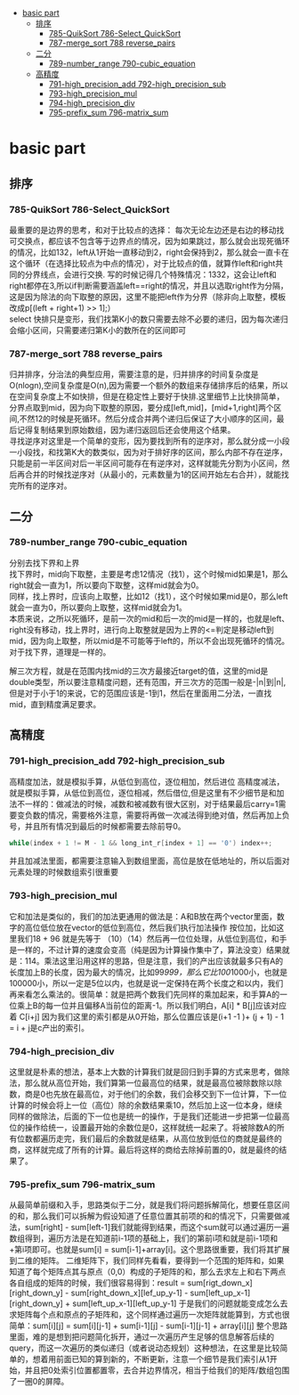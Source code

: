 - [basic part](#basic-part)
  - [排序](#排序)
    - [785-QuikSort 786-Select\_QuickSort](#785-quiksort-786-select_quicksort)
    - [787-merge\_sort 788 reverse\_pairs](#787-merge_sort-788-reverse_pairs)
  - [二分](#二分)
    - [789-number\_range 790-cubic\_equation](#789-number_range-790-cubic_equation)
  - [高精度](#高精度)
    - [791-high\_precision\_add 792-high\_precision\_sub](#791-high_precision_add-792-high_precision_sub)
    - [793-high\_precision\_mul](#793-high_precision_mul)
    - [794-high\_precision\_div](#794-high_precision_div)
    - [795-prefix\_sum 796-matrix\_sum](#795-prefix_sum-796-matrix_sum)

# basic part
## 排序
### 785-QuikSort 786-Select_QuickSort
最重要的是边界的思考，和对于比较点的选择：
每次无论左边还是右边的移动找可交换点，都应该不包含等于边界点的情况，因为如果跳过，那么就会出现死循环的情况，比如132，left从1开始一直移动到2，right会保持到2，那么就会一直卡在这个循环（在选择比较点为中点的情况），对于比较点的值，就算作left和right共同的分界线点，会进行交换.
写的时候记得几个特殊情况：1332，这会让left和right都停在3,所以if判断需要涵盖left==right的情况，并且以选取right作为分隔，这是因为除法的向下取整的原因，这里不能把left作为分界（除非向上取整，模板改成p[(left + right+1) >> 1];）<br> select 快排只是变形，我们找第K小的数只需要去除不必要的递归，因为每次递归会缩小区间，只需要递归第K小的数所在的区间即可
### 787-merge_sort 788 reverse_pairs
归并排序，分治法的典型应用，需要注意的是，归并排序的时间复杂度是O(nlogn),空间复杂度是O(n),因为需要一个额外的数组来存储排序后的结果，所以在空间复杂度上不如快排，但是在稳定性上要好于快排.这里细节上比快排简单，分界点取到mid，因为向下取整的原因，要分成[left,mid]，[mid+1,right]两个区间,不然12的时候是死循环。然后分成合并两个递归后保证了大小顺序的区间，最后记得复制结果到原始数组，因为递归返回后还会使用这个结果。<br> 寻找逆序对这里是一个简单的变形，因为要找到所有的逆序对，那么就分成一小段一小段找，和找第K大的数类似，因为对于排好序的区间，那么内部不存在逆序，只能是前一半区间对后一半区间可能存在有逆序对，这样就能先分割为小区间，然后再合并的时候找逆序对（从最小的，元素数量为1的区间开始左右合并），就能找完所有的逆序对。

## 二分
### 789-number_range 790-cubic_equation

分别去找下界和上界<br>找下界时，mid向下取整，主要是考虑12情况（找1），这个时候mid如果是1，那么right就会一直为1，所以要向下取整，这样mid就会为0。<br>同样，找上界时，应该向上取整，比如12（找1），这个时候如果mid是0，那么left就会一直为0，所以要向上取整，这样mid就会为1。<br>本质来说，之所以死循环，是前一次的mid和后一次的mid是一样的，也就是left、right没有移动，找上界时，进行向上取整就是因为上界的<=判定是移动left到mid，因为向上取整，所以mid是不可能等于left的，所以不会出现死循环的情况。对于找下界，道理是一样的。

解三次方程，就是在范围内找mid的三次方最接近target的值，这里的mid是double类型，所以要注意精度问题，还有范围，开三次方的范围一般是-|n|到|n|,但是对于小于1的来说，它的范围应该是-1到1，然后在里面用二分法，一直找mid，直到精度满足要求。

## 高精度
### 791-high_precision_add 792-high_precision_sub
高精度加法，就是模拟手算，从低位到高位，逐位相加，然后进位
高精度减法，就是模拟手算，从低位到高位，逐位相减，然后借位,但是这里有不少细节是和加法不一样的：做减法的时候，减数和被减数有很大区别，对于结果最后carry=1需要变负数的情况，需要格外注意，需要将再做一次减法得到绝对值，然后再加上负号，并且所有情况到最后的时候都需要去除前导0。
```  c
while(index + 1 != M - 1 && long_int_r[index + 1] == '0') index++;
```
并且加减法里面，都需要注意输入到数组里面，高位是放在低地址的，所以后面对元素处理的时候数组索引很重要

### 793-high_precision_mul
它和加法是类似的，我们的加法更通用的做法是：A和B放在两个vector里面，数字的高位低位放在vector的低位到高位，然后我们执行加法操作 按位加，比如这里我们18 + 96 就是先等于 （10）（14）然后再一位位处理，从低位到高位，和手是一样的，不过计算的速度会变高（纯是因为计算操作集中了，算法没变）结果就是：114。乘法这里沿用这样的思路，但是注意，我们的产出应该就最多只有A的长度加上B的长度，因为最大的情况，比如99*999，那么它比100*1000小，也就是100000小，所以一定是5位以内，也就是说一定保持在两个长度之和以内，我们再来看怎么乘法的。很简单：就是把两个数我们先同样的乘加起来，和手算A的一位乘上B的每一位并且偏移A当前位的距离-1。所以我们明白，A[i] * B[j]应该对应着 C[i+j] 因为我们这里的索引都是从0开始，那么位置应该是(i+1 -1 )+ (j + 1) - 1 = i + j是c产出的索引。

### 794-high_precision_div
这里就是朴素的想法，基本上大数的计算我们就是回归到手算的方式来思考，做除法，那么就从高位开始，我们算第一位最高位的结果，就是最高位被除数除以除数，商是0也先放在最高位，对于他们的余数，我们会移交到下一位计算，下一位计算的时候会将上一位（高位）除的余数结果乘10，然后加上这一位本身，继续同样的做除法，后面的下一位也是统一的操作，于是我们还能进一步把第一位最高位的操作给统一，设置最开始的余数位是0，这样就统一起来了。将被除数A的所有位数都遍历走完，我们最后的余数就是结果，从高位放到低位的商就是最终的商，这样就完成了所有的计算。最后将这样的商给去除掉前置的0，就是最终的结果了。

### 795-prefix_sum 796-matrix_sum
从最简单前缀和入手，思路类似于二分，就是我们将问题拆解简化，想要任意区间的和，那么我们可以拆解为假设知道了任意位置其前项的和的情况下，只需要做减法，sum[right] - sum[left-1]我们就能得到结果，而这个sum就可以通过遍历一遍数组得到，遍历方法是在知道前i-1项的基础上，我们的第前i项和就是前i-1项和+第i项即可。也就是sum[i] = sum[i-1]+array[i]。这个思路很重要，我们将其扩展到二维的矩阵。
二维矩阵下，我们同样先看看，要得到一个范围的矩阵和，如果知道了每个矩阵点其与原点（0,0）构成的子矩阵的和，那么去求左上和右下两点各自组成的矩阵的时候，我们很容易得到：result = sum[rigt_down_x][right_down_y] - sum[right_down_x][lef_up_y-1] - sum[left_up_x-1][right_down_y] + sum[left_up_x-1][left_up_y-1] 于是我们的问题就能变成怎么去求矩阵每个点和原点的子矩阵和，这个同样通过遍历一次矩阵就能算到，方式也很简单：sum[i][j] = sum[i][j-1] + sum[i-1][j] - sum[i-1][j-1] + array[i][j]
整个思路里面，难的是想到把问题简化拆开，通过一次遍历产生足够的信息解答后续的query，而这一次遍历的类似递归（或者说动态规划）这种想法，在这里是比较简单的，想着用前面已知的算到新的，不断更新，注意一个细节是我们索引从1开始，并且把0处索引位置都置零，去合并边界情况，相当于给我们的矩阵/数组包围了一圈0的屏障。